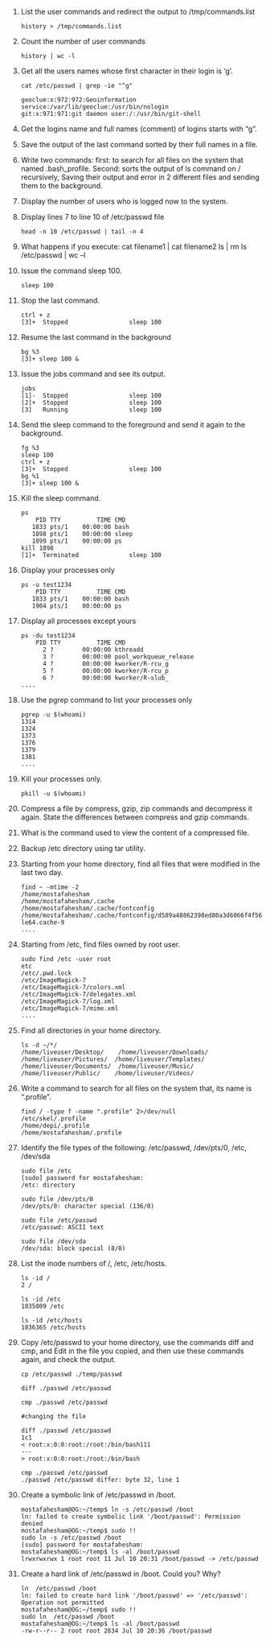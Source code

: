 1. List the user commands and redirect the output to /tmp/commands.list

   ```
   history > /tmp/commands.list
   ```
2. Count the number of user commands

   ```
   history | wc -l
   ```
3. Get all the users names whose first character in their login is ‘g’.

   ```
   cat /etc/passwd | grep -ie "^g"

   geoclue:x:972:972:Geoinformation service:/var/lib/geoclue:/usr/bin/nologin
   git:x:971:971:git daemon user:/:/usr/bin/git-shell
   ```
4. Get the logins name and full names (comment) of logins starts with “g”.
5. Save the output of the last command sorted by their full names in a file.
6. Write two commands:
   first: to search for all files on the system that named .bash_profile.
   Second: sorts the output of ls command on / recursively, Saving their output and error in 2 different files and sending them to the background.
7. Display the number of users who is logged now to the system.
8. Display lines 7 to line 10 of /etc/passwd file

   ```
   head -n 10 /etc/passwd | tail -n 4
   ```
9. What happens if you execute:
   cat filename1 | cat filename2
   ls | rm
   ls /etc/passwd | wc –l
10. Issue the command sleep 100.

    ```
    sleep 100
    ```
11. Stop the last command.

    ```
    ctrl + z
    [3]+  Stopped                 sleep 100
    ```
12. Resume the last command in the background

    ```
    bg %3
    [3]+ sleep 100 &
    ```
13. Issue the jobs command and see its output.

    ```
    jobs
    [1]-  Stopped                 sleep 100
    [2]+  Stopped                 sleep 100
    [3]   Running                 sleep 100
    ```
14. Send the sleep command to the foreground and send it again to the background.

    ```
    fg %3
    sleep 100
    ctrl + z
    [3]+  Stopped                 sleep 100
    bg %1
    [3]+ sleep 100 &
    ```
15. Kill the sleep command.

    ```
    ps
        PID TTY          TIME CMD
       1833 pts/1    00:00:00 bash
       1898 pts/1    00:00:00 sleep
       1899 pts/1    00:00:00 ps
    kill 1898
    [1]+  Terminated              sleep 100
    ```
16. Display your processes only

    ```
    ps -u test1234
        PID TTY          TIME CMD
       1833 pts/1    00:00:00 bash
       1904 pts/1    00:00:00 ps
    ```
17. Display all processes except yours

    ```
    ps -du test1234
        PID TTY          TIME CMD
          2 ?        00:00:00 kthreadd
          3 ?        00:00:00 pool_workqueue_release
          4 ?        00:00:00 kworker/R-rcu_g
          5 ?        00:00:00 kworker/R-rcu_p
          6 ?        00:00:00 kworker/R-slub_
    ....
    ```
18. Use the pgrep command to list your processes only

    ```
    pgrep -u $(whoami)
    1314
    1324
    1373
    1376
    1379
    1381
    ....
    ```
19. Kill your processes only.

    ```
    pkill -u $(whoami)
    ```
20. Compress a file by compress, gzip, zip commands and decompress it again. State the differences between compress and gzip commands.
21. What is the command used to view the content of a compressed file.
22. Backup /etc directory using tar utility.
23. Starting from your home directory, find all files that were modified in the last two day.

    ```
    find ~ -mtime -2
    /home/mostafahesham
    /home/mostafahesham/.cache
    /home/mostafahesham/.cache/fontconfig
    /home/mostafahesham/.cache/fontconfig/d589a48862398ed80a3d6066f4f56f4c-le64.cache-9
    ....
    ```
24. Starting from /etc, find files owned by root user.

    ```
    sudo find /etc -user root
    etc
    /etc/.pwd.lock
    /etc/ImageMagick-7
    /etc/ImageMagick-7/colors.xml
    /etc/ImageMagick-7/delegates.xml
    /etc/ImageMagick-7/log.xml
    /etc/ImageMagick-7/mime.xml
    ....
    ```
25. Find all directories in your home directory.

    ```
    ls -d ~/*/
    /home/liveuser/Desktop/    /home/liveuser/Downloads/  /home/liveuser/Pictures/  /home/liveuser/Templates/
    /home/liveuser/Documents/  /home/liveuser/Music/      /home/liveuser/Public/    /home/liveuser/Videos/
    ```
26. Write a command to search for all files on the system that, its name is “.profile”.

    ```
    find / -type f -name ".profile" 2>/dev/null
    /etc/skel/.profile
    /home/depi/.profile
    /home/mostafahesham/.profile
    ```
27. Identify the file types of the following: /etc/passwd, /dev/pts/0, /etc, /dev/sda

    ```
    sudo file /etc
    [sudo] password for mostafahesham:   
    /etc: directory

    sudo file /dev/pts/0
    /dev/pts/0: character special (136/0)

    sudo file /etc/passwd
    /etc/passwd: ASCII text

    sudo file /dev/sda
    /dev/sda: block special (8/0)
    ```
28. List the inode numbers of /, /etc, /etc/hosts.

    ```
    ls -id /
    2 /

    ls -id /etc
    1835009 /etc

    ls -id /etc/hosts
    1836365 /etc/hosts
    ```
29. Copy /etc/passwd to your home directory, use the commands diff and cmp, and Edit in the file you copied,
    and then use these commands again, and check the output.

    ```
    cp /etc/passwd ./temp/passwd

    diff ./passwd /etc/passwd

    cmp ./passwd /etc/passwd

    #changing the file

    diff ./passwd /etc/passwd
    1c1
    < root:x:0:0:root:/root:/bin/bash111
    ---
    > root:x:0:0:root:/root:/bin/bash

    cmp ./passwd /etc/passwd
    ./passwd /etc/passwd differ: byte 32, line 1

    ```
30. Create a symbolic link of /etc/passwd in /boot.

    ```
    mostafahesham@OG:~/temp$ ln -s /etc/passwd /boot
    ln: failed to create symbolic link '/boot/passwd': Permission denied
    mostafahesham@OG:~/temp$ sudo !!
    sudo ln -s /etc/passwd /boot
    [sudo] password for mostafahesham:   
    mostafahesham@OG:~/temp$ ls -al /boot/passwd 
    lrwxrwxrwx 1 root root 11 Jul 10 20:31 /boot/passwd -> /etc/passwd
    ```
31. Create a hard link of /etc/passwd in /boot. Could you? Why?

    ```
    ln  /etc/passwd /boot
    ln: failed to create hard link '/boot/passwd' => '/etc/passwd': Operation not permitted
    mostafahesham@OG:~/temp$ sudo !!
    sudo ln  /etc/passwd /boot
    mostafahesham@OG:~/temp$ ls -al /boot/passwd 
    -rw-r--r-- 2 root root 2834 Jul 10 20:36 /boot/passwd
    ```
